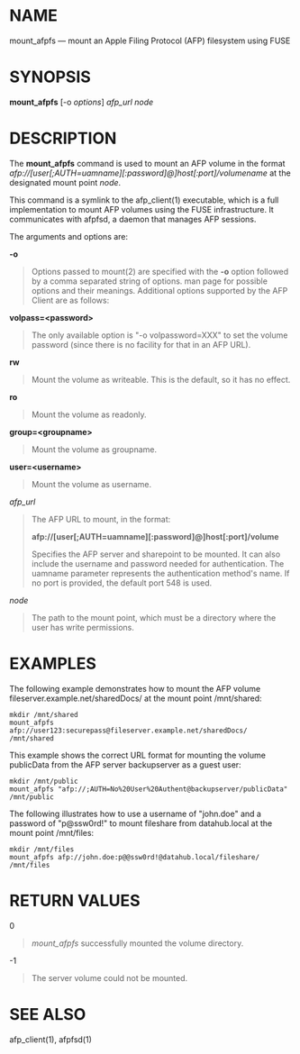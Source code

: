 # NAME

mount_afpfs — mount an Apple Filing Protocol (AFP) filesystem using FUSE

# SYNOPSIS

**mount_afpfs** \[-o *options*\] *afp_url* *node*

# DESCRIPTION

The **mount_afpfs** command is used to mount an AFP volume in the format
*afp://\[user\[;AUTH=uamname\]\[:password\]@\]host\[:port\]/volumename* at
the designated mount point *node*.

This command is a symlink to the afp_client(1)
executable, which is a full implementation to mount AFP volumes using
the FUSE infrastructure. It communicates with afpfsd, a daemon that
manages AFP sessions.

The arguments and options are:

**-o**

> Options passed to mount(2) are specified with
the **-o** option followed by a comma separated string of options. man
page for possible options and their meanings. Additional options
supported by the AFP Client are as follows:

**volpass=\<password\>**

> The only available option is "-o volpassword=XXX" to set the volume
password (since there is no facility for that in an AFP URL).

**rw**

> Mount the volume as writeable. This is the default, so it has no effect.

**ro**

> Mount the volume as readonly.

**group=\<groupname\>**

> Mount the volume as groupname.

**user=\<username\>**

> Mount the volume as username.

*afp_url*

> The AFP URL to mount, in the format:
>
> **afp://\[user\[;AUTH=uamname\]\[:password\]@\]host\[:port\]/volume**
>
> Specifies the AFP server and sharepoint to be mounted.
It can also include the username and password needed for authentication.
The uamname parameter represents the authentication method's name.
If no port is provided, the default port 548 is used.

*node*

> The path to the mount point, which must be a directory where the user
has write permissions.

# EXAMPLES

The following example demonstrates how to mount the AFP volume
fileserver.example.net/sharedDocs/ at the mount point /mnt/shared:

    mkdir /mnt/shared
    mount_afpfs afp://user123:securepass@fileserver.example.net/sharedDocs/ /mnt/shared

This example shows the correct URL format for mounting the volume publicData
from the AFP server backupserver as a guest user:

    mkdir /mnt/public
    mount_afpfs "afp://;AUTH=No%20User%20Authent@backupserver/publicData" /mnt/public

The following illustrates how to use a username of "john.doe"
and a password of "p@ssw0rd!" to mount fileshare from datahub.local
at the mount point /mnt/files:

    mkdir /mnt/files
    mount_afpfs afp://john.doe:p@@ssw0rd!@datahub.local/fileshare/ /mnt/files

# RETURN VALUES

0

> *mount_afpfs* successfully mounted the volume directory.

-1

> The server volume could not be mounted.

# SEE ALSO

afp_client(1), afpfsd(1)
